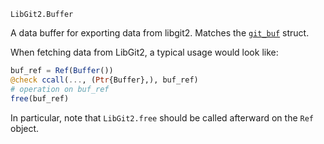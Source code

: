 ```
LibGit2.Buffer
```

A data buffer for exporting data from libgit2. Matches the [`git_buf`](https://libgit2.org/libgit2/#HEAD/type/git_buf) struct.

When fetching data from LibGit2, a typical usage would look like:

```julia
buf_ref = Ref(Buffer())
@check ccall(..., (Ptr{Buffer},), buf_ref)
# operation on buf_ref
free(buf_ref)
```

In particular, note that `LibGit2.free` should be called afterward on the `Ref` object.
